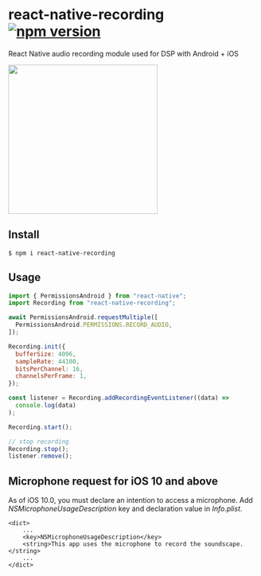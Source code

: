 # react-native-recording [![npm version][version-badge]][npm]

React Native audio recording module used for DSP with Android + iOS

<img src="https://user-images.githubusercontent.com/1709072/34551117-9258a0de-f151-11e7-9795-67dda1cbe6f6.png" width=300 />

## Install

```
$ npm i react-native-recording
```

## Usage

```javascript
import { PermissionsAndroid } from "react-native";
import Recording from "react-native-recording";

await PermissionsAndroid.requestMultiple([
  PermissionsAndroid.PERMISSIONS.RECORD_AUDIO,
]);

Recording.init({
  bufferSize: 4096,
  sampleRate: 44100,
  bitsPerChannel: 16,
  channelsPerFrame: 1,
});

const listener = Recording.addRecordingEventListener((data) =>
  console.log(data)
);

Recording.start();

// stop recording
Recording.stop();
listener.remove();
```

## Microphone request for iOS 10 and above

As of iOS 10.0, you must declare an intention to access a microphone. Add *NSMicrophoneUsageDescription* key and declaration value in *Info.plist*.

```
<dict>
    ...
	<key>NSMicrophoneUsageDescription</key>
	<string>This app uses the microphone to record the soundscape.</string>
    ...
</dict>
```

[npm]: https://www.npmjs.com/package/react-native-recording
[version-badge]: https://badge.fury.io/js/react-native-recording.svg

